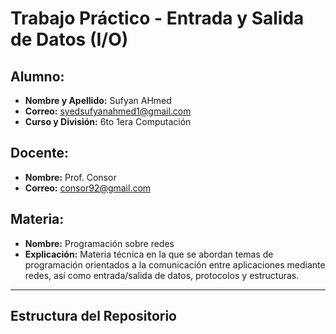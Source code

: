 # Trabajo Práctico - Entrada y Salida de Datos (I/O)

## Alumno:
- **Nombre y Apellido:** Sufyan AHmed
- **Correo:** syedsufyanahmed1@gmail.com
- **Curso y División:** 6to 1era Computación

## Docente:
- **Nombre:** Prof. Consor  
- **Correo:** consor92@gmail.com  

## Materia:
- **Nombre:** Programación sobre redes  
- **Explicación:** Materia técnica en la que se abordan temas de programación orientados a la comunicación entre aplicaciones mediante redes, así como entrada/salida de datos, protocolos y estructuras.

---

## Estructura del Repositorio
